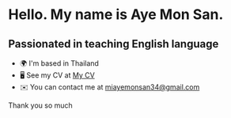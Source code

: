 Hello. My name is Aye Mon San.
================================================================================================================================

Passionated in teaching English language
---------------

* 🌍  I'm based in Thailand
* 🖥️  See my CV at [My CV](http://miayemonsan.github.io/ayemonsan/)
* ✉️  You can contact me at [miayemonsan34@gmail.com](mailto:miayemonsan@gmail.com)

Thank you so much
